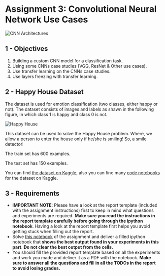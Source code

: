 # Assignment 3: Convolutional Neural Network Use Cases

![CNN Architectures](cnn_architectures.png)

## 1 - Objectives

1. Building a custom CNN model for a classification task.
2. Using some CNNs case studies (VGG, ResNet & Other use cases).
3. Use transfer learning on the CNNs case studies.
4. Use layers freezing with transfer learning.

## 2 - Happy House Dataset

The dataset is used for emotion classification (two classes, either happy or not). The dataset consists of images and labels as shawn in the following figure, in which class 1 is happy and class 0 is not.

![Happy House](happy_house.png)

This dataset can be used to solve the Happy House problem. Where, we allow a person to enter the house only if he/she is smiling! So, a smile detector!

The train set has 600 examples.

The test set has 150 examples.

You can find [the dataset on Kaggle](https://www.kaggle.com/iarunava/happy-house-dataset), also you can fine many [code notebooks](https://www.kaggle.com/iarunava/happy-house-dataset/code) for the dataset on Kaggle.

## 3 - Requirements
* **IMPORTANT NOTE**: Please have a look at the report template (included with the assignment instructions) first to keep in mind what questions and experiments are required. **Make sure you read the instructions in the report template carefully before going through the ipython notebook**. Having a look at the report template first helps you avoid getting stuck when filling out the report.
* Solve [this notebook](Lab3.ipynb) of the assignment and deliver a filled ipython notebook that **shows the best output found in your experiments in this part**. **Do not clear the best output from the cells.**
* You should fill the provided report template based on all the experiments and work you made and deliver it as a PDF with the notebook. **Make sure to answer all the questions and fill in all the TODOs in the report to avoid losing grades.**
